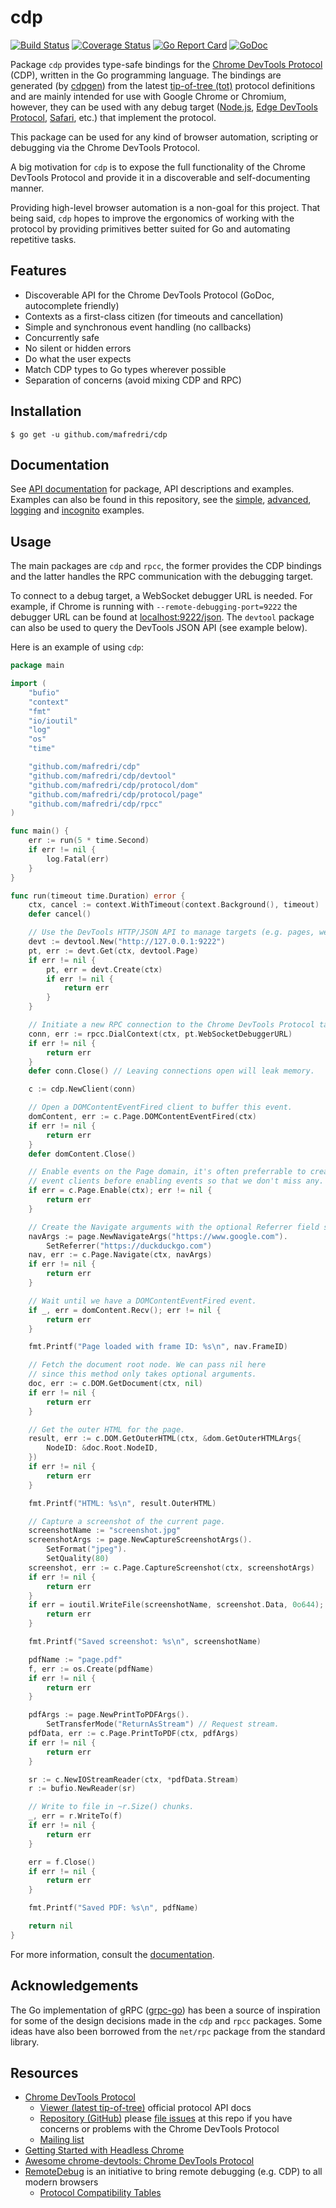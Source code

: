 # cdp

[![Build Status][travis-badge]][travis] [![Coverage Status][codecov-badge]][codecov] [![Go Report Card][goreportcard-badge]][goreportcard] [![GoDoc][godoc-badge]][godoc]

Package `cdp` provides type-safe bindings for the [Chrome DevTools Protocol][chrome-devtools-protocol] (CDP), written in the Go programming language. The bindings are generated (by [cdpgen][cdpgen]) from the latest [tip-of-tree (tot)][tip-of-tree] protocol definitions and are mainly intended for use with Google Chrome or Chromium, however, they can be used with any debug target ([Node.js][node-debugging], [Edge DevTools Protocol][edge-devtools-protocol], [Safari][ios-webkit-debug-proxy], etc.) that implement the protocol.

This package can be used for any kind of browser automation, scripting or debugging via the Chrome DevTools Protocol.

A big motivation for `cdp` is to expose the full functionality of the Chrome DevTools Protocol and provide it in a discoverable and self-documenting manner.

Providing high-level browser automation is a non-goal for this project. That being said, `cdp` hopes to improve the ergonomics of working with the protocol by providing primitives better suited for Go and automating repetitive tasks.

## Features

* Discoverable API for the Chrome DevTools Protocol (GoDoc, autocomplete friendly)
* Contexts as a first-class citizen (for timeouts and cancellation)
* Simple and synchronous event handling (no callbacks)
* Concurrently safe
* No silent or hidden errors
* Do what the user expects
* Match CDP types to Go types wherever possible
* Separation of concerns (avoid mixing CDP and RPC)

## Installation

```console
$ go get -u github.com/mafredri/cdp
```

## Documentation

See [API documentation][godoc] for package, API descriptions and examples. Examples can also be found in this repository, see the [simple][simple-example], [advanced][advanced-example], [logging][logging-example] and [incognito][incognito-example] examples.

## Usage

The main packages are `cdp` and `rpcc`, the former provides the CDP bindings and the latter handles the RPC communication with the debugging target.

To connect to a debug target, a WebSocket debugger URL is needed. For example, if Chrome is running with `--remote-debugging-port=9222` the debugger URL can be found at [localhost:9222/json](http://localhost:9222/json). The `devtool` package can also be used to query the DevTools JSON API (see example below).

Here is an example of using `cdp`:

[embedmd]:# (example_test.go)
```go
package main

import (
	"bufio"
	"context"
	"fmt"
	"io/ioutil"
	"log"
	"os"
	"time"

	"github.com/mafredri/cdp"
	"github.com/mafredri/cdp/devtool"
	"github.com/mafredri/cdp/protocol/dom"
	"github.com/mafredri/cdp/protocol/page"
	"github.com/mafredri/cdp/rpcc"
)

func main() {
	err := run(5 * time.Second)
	if err != nil {
		log.Fatal(err)
	}
}

func run(timeout time.Duration) error {
	ctx, cancel := context.WithTimeout(context.Background(), timeout)
	defer cancel()

	// Use the DevTools HTTP/JSON API to manage targets (e.g. pages, webworkers).
	devt := devtool.New("http://127.0.0.1:9222")
	pt, err := devt.Get(ctx, devtool.Page)
	if err != nil {
		pt, err = devt.Create(ctx)
		if err != nil {
			return err
		}
	}

	// Initiate a new RPC connection to the Chrome DevTools Protocol target.
	conn, err := rpcc.DialContext(ctx, pt.WebSocketDebuggerURL)
	if err != nil {
		return err
	}
	defer conn.Close() // Leaving connections open will leak memory.

	c := cdp.NewClient(conn)

	// Open a DOMContentEventFired client to buffer this event.
	domContent, err := c.Page.DOMContentEventFired(ctx)
	if err != nil {
		return err
	}
	defer domContent.Close()

	// Enable events on the Page domain, it's often preferrable to create
	// event clients before enabling events so that we don't miss any.
	if err = c.Page.Enable(ctx); err != nil {
		return err
	}

	// Create the Navigate arguments with the optional Referrer field set.
	navArgs := page.NewNavigateArgs("https://www.google.com").
		SetReferrer("https://duckduckgo.com")
	nav, err := c.Page.Navigate(ctx, navArgs)
	if err != nil {
		return err
	}

	// Wait until we have a DOMContentEventFired event.
	if _, err = domContent.Recv(); err != nil {
		return err
	}

	fmt.Printf("Page loaded with frame ID: %s\n", nav.FrameID)

	// Fetch the document root node. We can pass nil here
	// since this method only takes optional arguments.
	doc, err := c.DOM.GetDocument(ctx, nil)
	if err != nil {
		return err
	}

	// Get the outer HTML for the page.
	result, err := c.DOM.GetOuterHTML(ctx, &dom.GetOuterHTMLArgs{
		NodeID: &doc.Root.NodeID,
	})
	if err != nil {
		return err
	}

	fmt.Printf("HTML: %s\n", result.OuterHTML)

	// Capture a screenshot of the current page.
	screenshotName := "screenshot.jpg"
	screenshotArgs := page.NewCaptureScreenshotArgs().
		SetFormat("jpeg").
		SetQuality(80)
	screenshot, err := c.Page.CaptureScreenshot(ctx, screenshotArgs)
	if err != nil {
		return err
	}
	if err = ioutil.WriteFile(screenshotName, screenshot.Data, 0o644); err != nil {
		return err
	}

	fmt.Printf("Saved screenshot: %s\n", screenshotName)

	pdfName := "page.pdf"
	f, err := os.Create(pdfName)
	if err != nil {
		return err
	}

	pdfArgs := page.NewPrintToPDFArgs().
		SetTransferMode("ReturnAsStream") // Request stream.
	pdfData, err := c.Page.PrintToPDF(ctx, pdfArgs)
	if err != nil {
		return err
	}

	sr := c.NewIOStreamReader(ctx, *pdfData.Stream)
	r := bufio.NewReader(sr)

	// Write to file in ~r.Size() chunks.
	_, err = r.WriteTo(f)
	if err != nil {
		return err
	}

	err = f.Close()
	if err != nil {
		return err
	}

	fmt.Printf("Saved PDF: %s\n", pdfName)

	return nil
}
```

For more information, consult the [documentation](#documentation).

## Acknowledgements

The Go implementation of gRPC ([grpc-go](https://github.com/grpc/grpc-go)) has been a source of inspiration for some of the design decisions made in the `cdp` and `rpcc` packages. Some ideas have also been borrowed from the `net/rpc` package from the standard library.

## Resources

* [Chrome DevTools Protocol][chrome-devtools-protocol]
    * [Viewer (latest tip-of-tree)][tip-of-tree] official protocol API docs
    * [Repository (GitHub)](https://github.com/chromedevtools/devtools-protocol) please [file issues](https://github.com/ChromeDevTools/devtools-protocol/issues) at this repo if you have concerns or problems with the Chrome DevTools Protocol
    * [Mailing list](https://groups.google.com/forum/#!forum/chrome-debugging-protocol)
* [Getting Started with Headless Chrome](https://developers.google.com/web/updates/2017/04/headless-chrome)
* [Awesome chrome-devtools: Chrome DevTools Protocol](https://github.com/ChromeDevTools/awesome-chrome-devtools#chrome-devtools-protocol)
* [RemoteDebug](http://remotedebug.org/) is an initiative to bring remote debugging (e.g. CDP) to all modern browsers
    * [Protocol Compatibility Tables](https://compatibility.remotedebug.org/)

[cdpgen]: https://github.com/mafredri/cdp/tree/master/cmd/cdpgen
[simple-example]: https://github.com/mafredri/cdp/blob/master/example_test.go
[advanced-example]: https://github.com/mafredri/cdp/blob/master/example_advanced_test.go
[logging-example]: https://github.com/mafredri/cdp/blob/master/example_logging_test.go
[incognito-example]: https://github.com/mafredri/cdp/blob/master/example_incognito_test.go

[chrome-devtools-protocol]: https://chromedevtools.github.io/devtools-protocol/
[tip-of-tree]: https://chromedevtools.github.io/devtools-protocol/tot/
[node-debugging]: https://nodejs.org/en/docs/guides/debugging-getting-started/
[edge-devtools-protocol]: https://docs.microsoft.com/en-us/microsoft-edge/devtools-protocol/
[ios-webkit-debug-proxy]: https://github.com/google/ios-webkit-debug-proxy

[travis]: https://travis-ci.org/mafredri/cdp
[travis-badge]: https://travis-ci.org/mafredri/cdp.svg
[codecov]: https://codecov.io/gh/mafredri/cdp
[codecov-badge]: https://codecov.io/gh/mafredri/cdp/branch/master/graph/badge.svg
[goreportcard]: https://goreportcard.com/report/github.com/mafredri/cdp
[goreportcard-badge]: https://goreportcard.com/badge/github.com/mafredri/cdp
[godoc]: https://godoc.org/github.com/mafredri/cdp
[godoc-badge]: https://godoc.org/mafredri/cdp?status.svg
